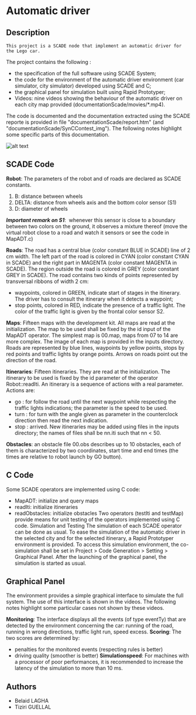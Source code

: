 # Automatic driver

## Description
    This project is a SCADE node that implement an automatic driver for the Lego car. 
The project contains the following :
* the specification of the full software using SCADE System;
* the code for the environment of the automatic driver environment (car simulator, city simulator) developed using SCADE and C;
* the graphical panel for simulation built using Rapid Prototyper;
* Videos: nine videos showing the behaviour of the automatic driver on each
city map provided (documentationScade/movies/*.mp4).

The code is documented and the documentation extracted using the SCADE reporte is provided in file "documentationScade/report.htm" (and "documentationScade/SynCContest_img"). The following notes highlight some specific parts of this documentation. 

![alt text](https://raw.githubusercontent.com/BelaidL/automatic-driver/tree/master/documentationScade/images/Untitled.png)

## SCADE Code
__Robot__:​ The parameters of the robot and of roads are declared as SCADE constants. 
1. B: distance between wheels
2. DELTA: distance from wheels axis and the bottom color sensor (S1)
3. D: diameter of wheels

__*Important​ ​remark​ ​on​ ​S1*__:​ ​ ​whenever this sensor is close to a boundary between two colors on the ground, it observes a mixture thereof (move the virtual robot close to a road and watch it sensors or see the code in MapADT.c)

__Roads__:​
The road has a central blue (color constant BLUE in SCADE) line of 2 cm width. The left part of the road is colored in CYAN (color constant CYAN in SCADE) and the right part in MAGENTA (color constant MAGENTA in SCADE). The region outside the road is colored in GREY (color constant GREY in SCADE). The road contains two kinds of points represented by transversal ribbons of
width 2 cm:
* waypoints, colored in GREEN, indicate start of stages in the itinerary. The driver has to consult the itinerary when it detects a waypoint;
* stop points, colored in RED, indicate the presence of a traffic light. The color of the traffic light is given by the frontal color sensor S2.

__Maps__:​ Fifteen maps with the development kit. All maps are read at the initialization. The map to be used shall be fixed by the id input of the MapADT operator. The simplest map is 00.map, maps from 07 to 14 are more complex. The image of each map is provided in the inputs directory. Roads are represented by blue lines, waypoints by yellow points, stops by red points and traffic lights by orange points.
Arrows on roads point out the direction of the road.

__Itineraries__:​ Fifteen itineraries. They are read at the initialization. The itinerary to
be used is fixed by the id parameter of the operator Robot::readIti. An itinerary is a sequence of actions with a real parameter. Actions are:
* go : for follow the road until the next waypoint while respecting the traffic lights indications; the parameter is the speed to be used.
* turn : for turn with the angle given as parameter in the counterclock direction then
read the next indication.
* stop : arrived.
New itineraries may be added using files in the inputs directory; the names of files shall be nn.iti such that nn < 50.

__Obstacles__:​ an obstacle file 00.obs describes up to 10 obstacles, each of them is characterized by two coordinates, start time and end times (the times are relative to robot launch by GO button).

## C Code
Some SCADE operators are implemented using C code:
* MapADT: initialize and query maps
* readIti: initialize itineraries
* readObstacles: initialize obstacles
Two operators (testIti and testMap) provide means for unit testing of the operators implemented using C code. Simulation and Testing The simulation of each SCADE operator can be done as usual. To ease the simulation of the automatic driver in the selected city and for the selected itinerary, a Rapid Prototyper environment is provided. To access this simulation environment, the co-simulation shall be set in Project > Code Generation > Setting > Graphical Panel. After the launching of the graphical panel, the simulation is started as usual.

## Graphical Panel
The environment provides a simple graphical interface to simulate the full system. The use of this interface is shown in the videos. The following notes highlight some particular cases not shown by these videos.


__Monitoring__:​ The interface displays all the events (of type eventTy) that are detected by the environment concerning the car: running of the road, running in wrong directions, traffic light run, speed excess.
__Scoring__:​ The two scores are determined by:
* penalties for the monitored events (respecting rules is better)
* driving quality (smoother is better)
__Simulation​ ​speed__:​ ​For machines with a processor of poor performances, it is recommended to increase the latency of the simulation to more than 10 ms.

## Authors
* Belaid LAGHA
* Tiziri GUELLAL
